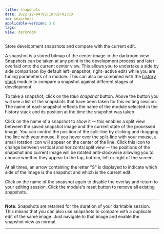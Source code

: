 ```yaml
---
title: snapshots
date: 2022-12-04T02:19:02+01:00
id: snapshots
applicable-version: 3.6
tags:
view: darkroom
---
```


Store development snapshots and compare with the current edit.

A snapshot is a stored bitmap of the center image in the darkroom view. Snapshots can be taken at any point in the development process and later overlaid onto the current center view. This allows you to undertake a side by side comparison (by default left=snapshot, right=active edit) while you are tuning parameters of a module. This can also be combined with the [history stack](./history-stack.md) module to compare a snapshot against different stages of development.

To take a snapshot, click on the _take snapshot_ button. Above the button you will see a list of the snapshots that have been taken for this editing session. The name of each snapshot reflects the name of the module selected in the history stack and its position at the time the snapshot was taken.

Click on the name of a snapshot to show it -- this enables a split view between the saved snapshot image and the current state of the processed image. You can control the position of the split-line by clicking and dragging the line with your mouse. If you hover over the split-line with your mouse, a small rotation icon will appear on the center of the line. Click this icon to change between vertical and horizontal split view -- the positions of the snapshot and current image will be rotated anti-clockwise allowing you to choose whether they appear to the top, bottom, left or right of the screen.

At all times, an arrow containing the letter "S" is displayed to indicate which side of the image is the snapshot and which is the current edit.

Click on the name of the snapshot again to disable the overlay and return to your editing session. Click the module's reset button to remove all existing snapshots.

---

**Note:** Snapshots are retained for the duration of your darktable session. This means that you can also use snapshots to compare with a duplicate edit of the same image. Just navigate to that image and enable the snapshot view as normal.

---
